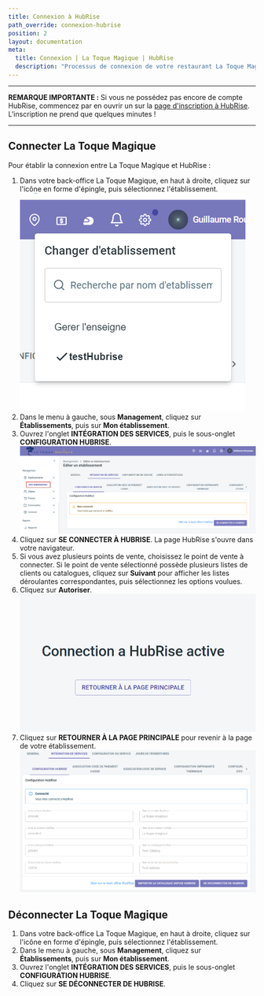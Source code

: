 ```yaml
---
title: Connexion à HubRise
path_override: connexion-hubrise
position: 2
layout: documentation
meta:
  title: Connexion | La Toque Magique | HubRise
  description: "Processus de connexion de votre restaurant La Toque Magique à HubRise : liste des éléments à fournir et étapes à suivre pour recevoir vos commandes La Toque Magique dans votre logiciel de caisse."
---
```


---

**REMARQUE IMPORTANTE :** Si vous ne possédez pas encore de compte HubRise, commencez par en ouvrir un sur la [page d'inscription à HubRise](https://manager.hubrise.com/signup). L'inscription ne prend que quelques minutes !

---

## Connecter La Toque Magique

Pour établir la connexion entre La Toque Magique et HubRise :

1. Dans votre back-office La Toque Magique, en haut à droite, cliquez sur l'icône en forme d'épingle, puis sélectionnez l'établissement.
   ![Connexion à HubRise - Passer en mode gestion d'établissement](./images/001-manage-location.png)
1. Dans le menu à gauche, sous **Management**, cliquez sur **Établissements**, puis sur **Mon établissement**.
1. Ouvrez l'onglet **INTÉGRATION DES SERVICES**, puis le sous-onglet **CONFIGURATION HUBRISE**.
   ![Connexion à HubRise - HubRise déconnecté](./images/002-hubrise-disconnected.png)
1. Cliquez sur **SE CONNECTER À HUBRISE**. La page HubRise s'ouvre dans votre navigateur.
1. Si vous avez plusieurs points de vente, choisissez le point de vente à connecter. Si le point de vente sélectionné possède plusieurs listes de clients ou catalogues, cliquez sur **Suivant** pour afficher les listes déroulantes correspondantes, puis sélectionnez les options voulues.
1. Cliquez sur **Autoriser**.
   ![Connexion à HubRise - Confirmation de connexion](./images/004-hubrise-confirm-connection.png)
1. Cliquez sur **RETOURNER À LA PAGE PRINCIPALE** pour revenir à la page de votre établissement.
   ![Connexion à HubRise - HubRise connecté](./images/005-hubrise-connected.png)

## Déconnecter La Toque Magique

1. Dans votre back-office La Toque Magique, en haut à droite, cliquez sur l'icône en forme d'épingle, puis sélectionnez l'établissement.
1. Dans le menu à gauche, sous **Management**, cliquez sur **Établissements**, puis sur **Mon établissement**.
1. Ouvrez l'onglet **INTÉGRATION DES SERVICES**, puis le sous-onglet **CONFIGURATION HUBRISE**.
1. Cliquez sur **SE DÉCONNECTER DE HUBRISE**.
